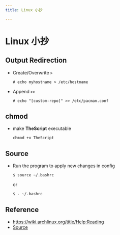 ```yaml
---
title: Linux 小抄

---
```


# Linux 小抄  

## Output Redirection  
+ Create/Overwrite `>`  
    ```bash=
    # echo myhostname > /etc/hostname
    ```  
+ Append `>>`
    ```bash=
    # echo "[custom-repo]" >> /etc/pacman.conf
    ```    
## chmod  
+ make **TheScript** executable
    ```bash=
    chmod +x TheScript
    ```

## Source
+ Run the program to apply new changes in config  
    ```bash=
    $ source ~/.bashrc
    ```
    or  
    ```bash=
    $ . ~/.bashrc
    ```
## Reference  
+ https://wiki.archlinux.org/title/Help:Reading
+ [Source](https://superuser.com/questions/46139/what-does-source-do)